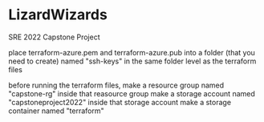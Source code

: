 # LizardWizards
SRE 2022 Capstone Project

place terraform-azure.pem and terraform-azure.pub into a folder (that you need to create) named "ssh-keys" in the same folder level as the terraform files


before running the terraform files, make a resource group named "capstone-rg"
inside that reasource group make a storage account named "capstoneproject2022"
inside that storage account make a storage container named "terraform"
